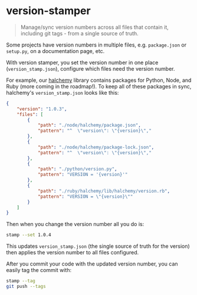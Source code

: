 # version-stamper

> Manage/sync version numbers across all files that contain it, including git tags - from a single source of truth.

Some projects have version numbers in multiple files, e.g. `package.json` or `setup.py`, on a documentation page, etc.

With version stamper, you set the version number in one place (`version_stamp.json`), configure which files need the version number.  

For example, our [halchemy](https://github.com/pointw-dev/halchemy) library contains packages for Python, Node, and Ruby (more coming in the roadmap!).  To keep all of these packages in sync, halchemy's `version_stamp.json` looks like this:

```json
{
    "version": "1.0.3",
    "files": [
        {
            "path": "./node/halchemy/package.json",
            "pattern": "^  \"version\": \"{version}\","
        },
        {
            "path": "./node/halchemy/package-lock.json",
            "pattern": "^  \"version\": \"{version}\","
        },
        {
            "path": "./python/version.py",
            "pattern": "VERSION = '{version}'"
        },
        {
            "path": "./ruby/halchemy/lib/halchemy/version.rb",
            "pattern": "VERSION = \"{version}\""
        }
    ]
}
```

Then when you change the version number all you do is:

```bash
stamp --set 1.0.4
```

This updates `version_stamp.json` (the single source of truth for the version) then applies the version number to all files configured.

After you commit your code with the updated version number, you can easily tag the commit with:

```bash
stamp --tag
git push --tags
```

